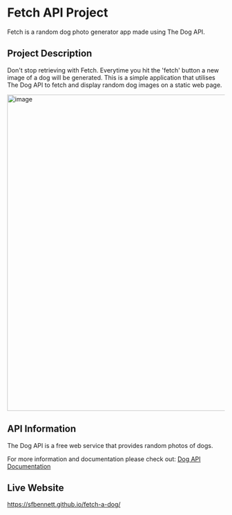 # Fetch API Project  

Fetch is a random dog photo generator app made using The Dog API.

## Project Description 

Don't stop retrieving with Fetch. Everytime you hit the 'fetch' button a new image of a dog will be generated. This is a simple application that utilises The Dog API to fetch and display random dog images on a static web page. 

<img width="733" alt="image" src="https://github.com/sfbennett/fetch-a-dog/assets/156936136/80b9d1e2-e7f0-4dcc-841d-6247181ee312">

## API Information

The Dog API is a free web service that provides random photos of dogs. 

For more information and documentation please check out: [Dog API Documentation](https://thedogapi.com/) 

## Live Website 

https://sfbennett.github.io/fetch-a-dog/ 

